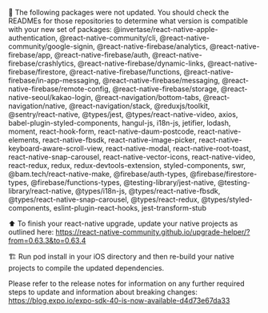 🚨 The following packages were not updated. You should check the READMEs for those repositories to determine what version is compatible with your new set of packages:
@invertase/react-native-apple-authentication, @react-native-community/cli, @react-native-community/google-signin, @react-native-firebase/analytics, @react-native-firebase/app, @react-native-firebase/auth, @react-native-firebase/crashlytics, @react-native-firebase/dynamic-links, @react-native-firebase/firestore, @react-native-firebase/functions, @react-native-firebase/in-app-messaging, @react-native-firebase/messaging, @react-native-firebase/remote-config, @react-native-firebase/storage, @react-native-seoul/kakao-login, @react-navigation/bottom-tabs, @react-navigation/native, @react-navigation/stack, @reduxjs/toolkit, @sentry/react-native, @types/jest, @types/react-native-video, axios, babel-plugin-styled-components, hangul-js, i18n-js, jetifier, lodash, moment, react-hook-form, react-native-daum-postcode, react-native-elements, react-native-fbsdk, react-native-image-picker, react-native-keyboard-aware-scroll-view, react-native-modal, react-native-root-toast, react-native-snap-carousel, react-native-vector-icons, react-native-video, react-redux, redux, redux-devtools-extension, styled-components, swr, @bam.tech/react-native-make, @firebase/auth-types, @firebase/firestore-types, @firebase/functions-types, @testing-library/jest-native, @testing-library/react-native, @types/i18n-js, @types/react-native-fbsdk, @types/react-native-snap-carousel, @types/react-redux, @types/styled-components, eslint-plugin-react-hooks, jest-transform-stub

⬆️  To finish your react-native upgrade, update your native projects as outlined here:
https://react-native-community.github.io/upgrade-helper/?from=0.63.3&to=0.63.4

🏗  Run pod install in your iOS directory and then re-build your native projects to compile the updated dependencies.

Please refer to the release notes for information on any further required steps to update and information about breaking changes:
https://blog.expo.io/expo-sdk-40-is-now-available-d4d73e67da33